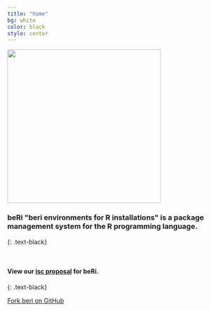 ```yaml
---
title: "home"
bg: white
color: black
style: center
---
```


<img src="{{ site.site_image }}" style="width: 350px;" />

### beRi "beri environments for R installations" is a package management system for the R programming language.
{: .text-black}

<br>

#### View our [isc proposal](https://github.com/datasnakes/beri-isc-proposal) for beRi.
{: .text-black}

<span id="forkongithub">
  <a href="{{ site.source_link }}" class="bg-black">
    Fork beri on GitHub
  </a>
</span>
